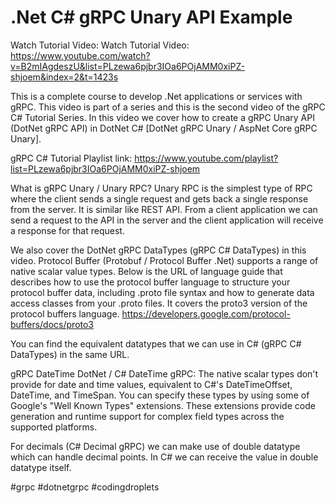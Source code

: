 # .Net C# gRPC Unary API Example

Watch Tutorial Video: Watch Tutorial Video: https://www.youtube.com/watch?v=B2mIAgdeszU&list=PLzewa6pjbr3IOa6POjAMM0xiPZ-shjoem&index=2&t=1423s

This is a complete course to develop .Net applications or services with gRPC. This video is part of a series and this is the second video of the gRPC C# Tutorial Series. In this video we cover how to create a gRPC Unary API (DotNet gRPC API) in DotNet C# [DotNet gRPC Unary / AspNet Core gRPC Unary].

gRPC C# Tutorial Playlist link:
https://www.youtube.com/playlist?list=PLzewa6pjbr3IOa6POjAMM0xiPZ-shjoem

What is gRPC Unary / Unary RPC?
Unary RPC is the simplest type of RPC where the client sends a single request and gets back a single response from the server. It is similar like REST API. From a client application we can send a request to the API in the server and the client application will receive a response for that request.

We also cover the DotNet gRPC DataTypes (gRPC C# DataTypes) in this video. Protocol Buffer (Protobuf / Protocol Buffer .Net) supports a range of native scalar value types. Below is the URL of language guide that describes how to use the protocol buffer language to structure your protocol buffer data, including .proto file syntax and how to generate data access classes from your .proto files. It covers the proto3 version of the protocol buffers language.
https://developers.google.com/protocol-buffers/docs/proto3

You can find the equivalent datatypes that we can use in C# (gRPC C# DataTypes) in the same URL.

gRPC DateTime DotNet / C# DateTime gRPC:
The native scalar types don't provide for date and time values, equivalent to C#'s DateTimeOffset, DateTime, and TimeSpan. You can specify these types by using some of Google's "Well Known Types" extensions. These extensions provide code generation and runtime support for complex field types across the supported platforms.

For decimals (C# Decimal gRPC) we can make use of double datatype which can handle decimal points. In C# we can receive the value in double datatype itself.

#grpc #dotnetgrpc #codingdroplets
